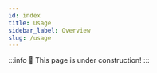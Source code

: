 ```yaml
---
id: index
title: Usage
sidebar_label: Overview
slug: /usage
---
```


:::info
🚧 This page is under construction!
:::

